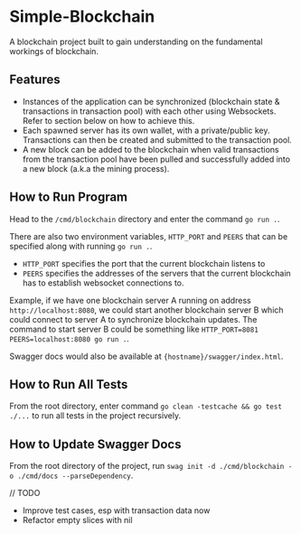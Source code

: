 # Simple-Blockchain
A blockchain project built to gain understanding on the fundamental workings of blockchain.

## Features
- Instances of the application can be synchronized (blockchain state & transactions in transaction pool) with each other using Websockets. Refer to section below on how to achieve this.
- Each spawned server has its own wallet, with a private/public key. Transactions can then be created and submitted to the transaction pool.
- A new block can be added to the blockchain when valid transactions from the transaction pool have been pulled and successfully added into a new block (a.k.a the mining process).


## How to Run Program
Head to the `/cmd/blockchain` directory and enter the command `go run .`. 

There are also two environment variables, `HTTP_PORT` and `PEERS` that can be specified along with running `go run .`. 
- `HTTP_PORT` specifies the port that the current blockchain listens to
- `PEERS` specifies the addresses of the servers that the current blockchain has to establish websocket connections to.

Example, if we have one blockchain server A running on address `http://localhost:8080`, we could start another blockchain server B which could connect to server A to synchronize blockchain updates. The command to start server B could be something like `HTTP_PORT=8081 PEERS=localhost:8080 go run .`.

Swagger docs would also be available at `{hostname}/swagger/index.html`.

## How to Run All Tests
From the root directory, enter command `go clean -testcache && go test ./...` to run all tests in the project recursively.

## How to Update Swagger Docs
From the root directory of the project, run `swag init -d ./cmd/blockchain -o ./cmd/docs --parseDependency`.

// TODO 
- Improve test cases, esp with transaction data now
- Refactor empty slices with nil 
